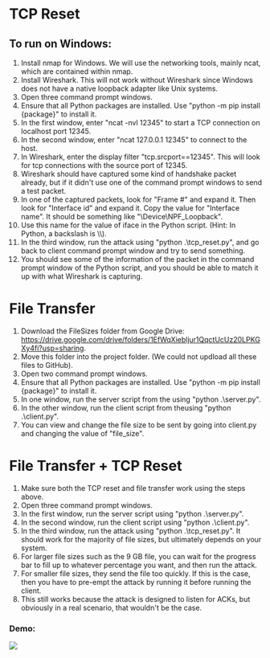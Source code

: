 # TCP Reset
## To run on Windows:
1. Install nmap for Windows. We will use the networking tools, mainly ncat, which are contained within nmap.
2. Install Wireshark. This will not work without Wireshark since Windows does not have a native loopback adapter like Unix systems.
3. Open three command prompt windows. 
4. Ensure that all Python packages are installed. Use "python -m pip install {package}" to install it.
5. In the first window, enter "ncat -nvl 12345" to start a TCP connection on localhost port 12345.
6. In the second window, enter "ncat 127.0.0.1 12345" to connect to the host.
7. In Wireshark, enter the display filter "tcp.srcport==12345". This will look for tcp connections with the source port of 12345.
8. Wireshark should have captured some kind of handshake packet already, but if it didn't use one of the command prompt windows to send a test packet.
9. In one of the captured packets, look for "Frame #" and expand it. Then look for "Interface id" and expand it. Copy the value for "Interface name". It should be something like "\Device\NPF_Loopback".
10. Use this name for the value of iface in the Python script. (Hint: In Python, a backslash is \\\\).
11. In the third window, run the attack using "python .\\tcp_reset.py", and go back to client command prompt window and try to send something.
12. You should see some of the information of the packet in the command prompt window of the Python script, and you should be able to match it up with what Wireshark is capturing.


# File Transfer
1. Download the FileSizes folder from Google Drive: https://drive.google.com/drive/folders/1EfWqXiebljur1QqctUcUz20LPKGXy4fi?usp=sharing.
2. Move this folder into the project folder. (We could not updload all these files to GitHub).
3. Open two command prompt windows.
4. Ensure that all Python packages are installed. Use "python -m pip install {package}" to install it.
5. In one window, run the server script from the using "python .\\server.py".
6. In the other window, run the client script from theusing "python .\\client.py".
7. You can view and change the file size to be sent by going into client.py and changing the value of "file_size".


# File Transfer + TCP Reset
1. Make sure both the TCP reset and file transfer work using the steps above.
2. Open three command prompt windows.
3. In the first window, run the server script using "python .\\server.py".
4. In the second window, run the client script using "python .\\client.py".
5. In the third window, run the attack using "python .\\tcp_reset.py". It should work for the majority of file sizes, but ultimately depends on your system.
6. For larger file sizes such as the 9 GB file, you can wait for the progress bar to fill up to whatever percentage you want, and then run the attack.
7. For smaller file sizes, they send the file too quickly. If this is the case, then you have to pre-empt the attack by running it before running the client.
8. This still works because the attack is designed to listen for ACKs, but obviously in a real scenario, that wouldn't be the case.

### Demo:
![](https://github.com/ckv6442/CMPE-570-670-FileTransfer-TcpReset/blob/47f6380524cadb13c0ef046ab53898caa087efd0/demo_file_transfer_tcp_reset.gif)
